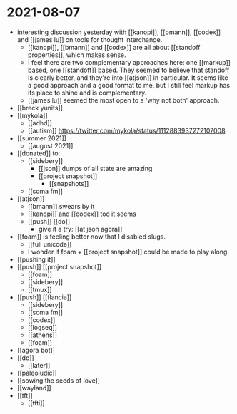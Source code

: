 # 2021-08-07

- interesting discussion yesterday with [[kanopi]], [[bmann]], [[codex]] and [[james lu]] on tools for thought interchange.
  - [[kanopi]], [[bmann]] and [[codex]] are all about [[standoff properties]], which makes sense.
  - I feel there are two complementary approaches here: one [[markup]] based, one [[standoff]] based. They seemed to believe that standoff is clearly better, and they're into [[atjson]] in particular. It seems like a good approach and a good format to me, but I still feel markup has its place to shine and is complementary.
  - [[james lu]] seemed the most open to a 'why not both' approach.
- [[breck yunits]]
- [[mykola]]
  - [[adhd]]
  - [[autism]] https://twitter.com/mykola/status/1112883937272107008
- [[summer 2021]]
  - [[august 2021]]
- [[donated]] to:
  - [[sidebery]]
    - [[json]] dumps of all state are amazing
    - [[project snapshot]]
      - [[snapshots]]
  - [[soma fm]]
- [[atjson]]
  - [[bmann]] swears by it
  - [[kanopi]] and [[codex]] too it seems
  - [[push]] [[do]]
    - give it a try: [[at json agora]]
- [[foam]] is feeling better now that I disabled slugs.
  - [[full unicode]]
  - I wonder if foam + [[project snapshot]] could be made to play along.
- [[pushing it]]
- [[push]] [[project snapshot]]
  - [[foam]]
  - [[sidebery]]
  - [[tmux]]
- [[push]] [[flancia]]
  - [[sidebery]]
  - [[soma fm]]
  - [[codex]]
  - [[logseq]]
  - [[athens]]
  - [[foam]]
- [[agora bot]]
- [[do]]
  - [[later]]
- [[paleoludic]]
- [[sowing the seeds of love]]
- [[wayland]]
- [[tft]]
  - [[tfti]]

